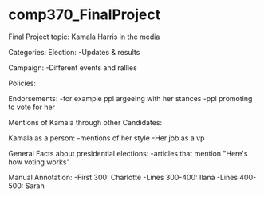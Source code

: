 # comp370_FinalProject
Final Project topic: Kamala Harris in the media

Categories: 
Election:
    -Updates & results

Campaign:
    -Different events and rallies

Policies:

Endorsements:
    -for example ppl argeeing with her stances 
    -ppl promoting to vote for her 

Mentions of Kamala through other Candidates:

Kamala as a person:
    -mentions of her style 
    -Her job as a vp 
    
General Facts about presidential elections: 
    -articles that mention "Here's how voting works" 

Manual Annotation:
    -First 300: Charlotte 
    -Lines 300-400: Ilana
    -Lines 400-500: Sarah 